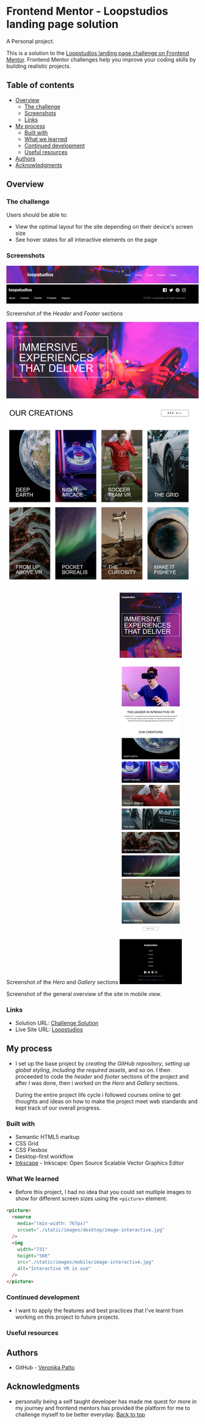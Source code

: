 # Frontend Mentor - Loopstudios landing page solution

A Personal project.

This is a solution to the [Loopstudios landing page challenge on Frontend Mentor](https://www.frontendmentor.io/challenges/loopstudios-landing-page-N88J5Onjw). Frontend Mentor challenges help you improve your coding skills by building realistic projects.

## Table of contents

- [Overview](#overview)
  - [The challenge](#the-challenge)
  - [Screenshots](#screenshots)
  - [Links](#links)
- [My process](#My-process)
  - [Built with](#built-with)
  - [What we learned](#what-we-learned)
  - [Continued development](#continued-development)
  - [Useful resources](#useful-resources)
- [Authors](#authors)
- [Acknowledgments](#acknowledgments)

## Overview

### The challenge

Users should be able to:

- View the optimal layout for the site depending on their device's screen size
- See hover states for all interactive elements on the page

### Screenshots

![](./screenshots/header.png)
![](./screenshots/footer.png)

Screenshot of the _Header_ and _Footer_ sections 

![](./screenshots/hero.png)
![](./screenshots/gallery.png)

Screenshot of the _Hero_ and _Gallery_ sections 
![](./screenshots/mobile.png)

Screenshot of the general overview of the site in mobile view.

### Links

- Solution URL: [Challenge Solution](https://www.frontendmentor.io/solutions/a-collaborative-project-featuring-a-desktopfirst-workflow-S-rmJH2Ps)
- Live Site URL: [Loopstudios](https://hungry-kilby-fc41c0.netlify.app/)

## My process

- I set up the base project by _creating the GitHub repository_, _setting up global styling_, _including the required assets_, and so on. I then proceeded to code the _header_ and _footer_ sections of the project and after I was done, then i worked on the _Hero_ and _Gallery_ sections.

  During the entire project life cycle i followed courses online to get  thoughts and ideas on how to make the project meet web standards and kept track of our overall progress.

### Built with

- Semantic HTML5 markup
- CSS Grid
- CSS Flexbox
- Desktop-first workflow
- [Inkscape](https://inkscape.org) - Inkscape: Open Source Scalable Vector Graphics Editor

### What We learned

-  Before this project, I had no idea that you could set mutliple images to show for different screen sizes using the `<picture>` element.

```html
<picture>
  <source
    media="(min-width: 767px)"
    srcset="./static/images/desktop/image-interactive.jpg"
  />
  <img
    width="731"
    height="500"
    src="./static/images/mobile/image-interactive.jpg"
    alt="Interactive VR in use"
  />
</picture>
```

### Continued development

-  I want to apply the features and best practices that I've learnt from working on this project to future projects.

### Useful resources

## Authors

- GitHub - [Veronika Palto](https://github.com/iraytee-code)


## Acknowledgments

- personally being a self taught developer has made me quest for more in my journey and frontend mentors has provided the platform for me to challenge myself to be better everyday. 
[Back to top](#frontend-mentor---loopstudios-landing-page-solution)
